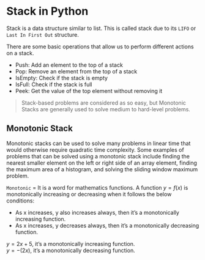 # Stack in Python

Stack is a data structure similar to list. This is called stack due to its `LIFO` or `Last In First Out` structure.

There are some basic operations that allow us to perform different actions on a stack.

- Push: Add an element to the top of a stack
- Pop: Remove an element from the top of a stack
- IsEmpty: Check if the stack is empty
- IsFull: Check if the stack is full
- Peek: Get the value of the top element without removing it

> Stack-based problems are considered as so easy, but Monotonic Stacks are generally used to solve medium to hard-level problems.

## Monotonic Stack
Monotonic stacks can be used to solve many problems in linear time that would otherwise require quadratic time complexity. Some examples of problems that can be solved using a monotonic stack include finding the nearest smaller element on the left or right side of an array element, finding the maximum area of a histogram, and solving the sliding window maximum problem.

`Monotonic` = It is a word for mathematics functions. A function $y = f(x)$ is monotonically increasing or decreasing when it follows the below conditions: 

- As x increases, y also increases always, then it’s a monotonically increasing function.
- As x increases, y decreases always, then it’s a monotonically decreasing function.

$y = 2x +5,$ it’s a monotonically increasing function.\
$y = -(2x)$, it’s a monotonically decreasing function.  